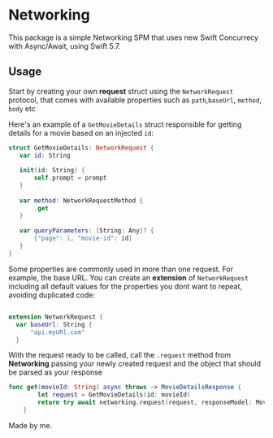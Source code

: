 # Networking

This package is a simple Networking SPM that uses new Swift Concurrecy with Async/Await, using Swift 5.7.

## Usage 

Start by creating your own **request** struct using the `NetworkRequest` protocol, that comes with available properties such as `path`,`baseUrl`, `method`, `body` etc

Here's an example of a `GetMovieDetails` struct responsible for getting details for a movie based on an injected `id`:

```swift
struct GetMovieDetails: NetworkRequest { 
   var id: String
   
   init(id: String) {
       self.prompt = prompt
   }
   
   var method: NetworkRequestMethod {
       .get  
   }
   
   var queryParameters: [String: Any]? {
       ["page": 1, "movie-id": id]
   }
}
```

Some properties are commonly used in more than one request. For example, the base URL. You can create an **extension** of `NetworkRequest` including all default values for the properties you dont want to repeat, avoiding duplicated code:

```swift

extension NetworkRequest {
  var baseUrl: String {
      "api.myURl.com"
  }
```

With the request ready to be called, call the `.request` method from **Networking** passing your newly created request and the object that should be parsed as your response

```swift
func get(movieId: String) async throws -> MovieDetailsResponse {
        let request = GetMovieDetails(id: movieId)
        return try await networking.request(request, responseModel: MovieDetailsResponse.self)
    }
```
Made by me.
